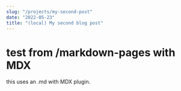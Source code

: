 ```yaml
---
slug: "/projects/my-second-post"
date: "2022-05-23"
title: "(local) My second blog post"
---
```



# test from /markdown-pages with MDX

this uses an .md with MDX plugin.